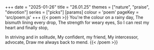 +++
date = "2025-01-26"
title = "26.01.25"
themes = ["nature", "praise", "devotion"]
series = ["picks"]
[params]
  colour = 'poem'
  pageKey = 'src/poem.js'
+++
{{< poem >}}
You're the colour on a rainy day,
The bismuth lining every drop,
The strength for weary eyes,
So I can rest my heart and finally stop,

In striving and in solitude,
My confident, my friend,
My intercessor, advocate,
Draw me always back to mend.
{{< /poem >}}